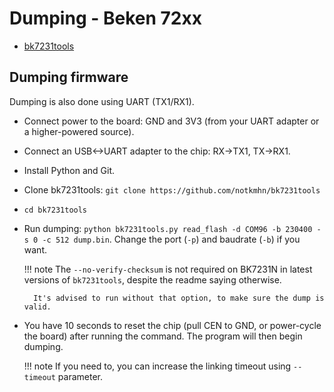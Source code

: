 # Dumping - Beken 72xx

- [bk7231tools](https://github.com/notkmhn/bk7231tools)

## Dumping firmware

Dumping is also done using UART (TX1/RX1).

- Connect power to the board: GND and 3V3 (from your UART adapter or a higher-powered source).
- Connect an USB<->UART adapter to the chip: RX->TX1, TX->RX1.
- Install Python and Git.
- Clone bk7231tools: `git clone https://github.com/notkmhn/bk7231tools`
- `cd bk7231tools`
- Run dumping: `python bk7231tools.py read_flash -d COM96 -b 230400 -s 0 -c 512 dump.bin`. Change the port (`-p`) and baudrate (`-b`) if you want.

	!!! note
		The `--no-verify-checksum` is not required on BK7231N in latest versions of `bk7231tools`, despite the readme saying otherwise.

		It's advised to run without that option, to make sure the dump is valid.

- You have 10 seconds to reset the chip (pull CEN to GND, or power-cycle the board) after running the command. The program will then begin dumping.

	!!! note
		If you need to, you can increase the linking timeout using `--timeout` parameter.
